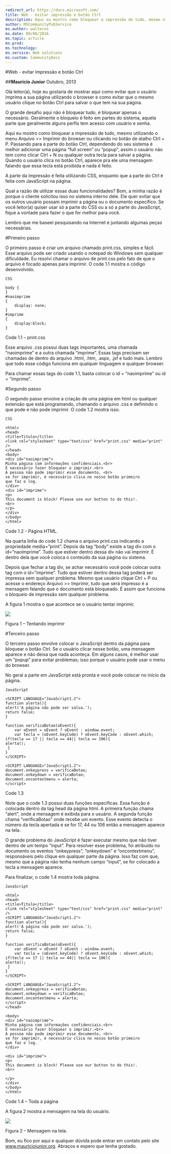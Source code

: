 ```yaml
---
redirect_url: https://docs.microsoft.com/
title: Web - evitar impressão e botão Ctrl
description: Aqui eu mostro como bloquear a impressão de tudo, mesmo utilizando o menu Arquivo >> Imprimir do browser ou clicando no botão de atalho Ctrl + P. Passando para a parte do botão Ctrl, dependendo do seu sistema é melhor adicionar uma página “full screen” ou “popup”, assim o usuário não tem como clicar Ctrl + N ou qualquer outra tecla para salvar a página. Quando o usuário clica no botão Ctrl, aparece pra ele uma mensagem falando que essa tecla está proibida e nada é feito.
author: MSCommunityPubService
ms.author: walteros
ms.date: 09/06/2016
ms.topic: article
ms.prod: 
ms.technology: 
ms.service: Web solutions
ms.custom: CommunityDocs
---
```





#Web - evitar impressão e botão Ctrl


##**Mauricio Junior**
Outubro, 2013

Olá leitor(a), hoje eu gostaria de mostrar aqui como evitar que o usuário imprima a sua página utilizando o browser e como evitar que o mesmo usuário clique no botão Ctrl para salvar o que tem na sua página.

O grande desafio aqui não é bloquear tudo, é bloquear apenas o necessário. Geralmente o bloqueio é feito em partes do sistema, aquela parte que geralmente alguns perfis tem acesso com usuário e senha. 

Aqui eu mostro como bloquear a impressão de tudo, mesmo utilizando o menu Arquivo >> Imprimir do browser ou clicando no botão de atalho Ctrl + P. Passando para a parte do botão Ctrl, dependendo do seu sistema é melhor adicionar uma página “full screen” ou “popup”, assim o usuário não tem como clicar Ctrl + N ou qualquer outra tecla para salvar a página. Quando o usuário clica no botão Ctrl, aparece pra ele uma mensagem falando que essa tecla está proibida e nada é feito. 

A parte da impressão é feita utilizando CSS, enquanto que a parte do Ctrl é feita com JavaScript na página.

Qual a razão de utilizar essas duas funcionalidades? Bom, a minha razão é porque o cliente solicitou isso no sistema interno dele. Ele quer evitar que os outros usuário possam imprimir a página ou o documento específico. Se você leitor(a) quiser usar só a parte do CSS ou a só a parte do JavaScript, fique a vontade para fazer o que for melhor para você.

Lembro que me baseei pesquisando na Internet e juntando algumas peças necessárias.

#Primeiro passo

O primeiro passo é criar um arquivo chamado print.css, simples e fácil. Esse arquivo pode ser criado usando o notepad do Windows sem qualquer dificuldade. Eu resolvi chamar o arquivo de print.css pelo fato de que o arquivo é focado apenas para imprimir. O code 1.1 mostra o código desenvolvido.

```
CSS

body {
}
#naoimprime 
{
    display: none;
}
#imprime
{
    display:block;
}

```

Code 1.1 – print.css

Esse arquivo .css possui duas tags importantes, uma chamada “naoimprime” e a outra chamada “imprime”. Essas tags precisam ser chamadas de dentro do arquivo .html, .htm, .aspx, .jsf e tudo mais. Lembro que todo esse código funciona em qualquer linguagem e qualquer browser.

Para chamar essas tags do code 1.1, basta colocar o id = “naoimprime” ou id = “imprime”.

#Segundo passo

O segundo passo envolve a criação de uma página em html ou qualquer extensão que está programando, chamando o arquivo .css e definindo o que pode e não pode imprimir. O code 1.2 mostra isso.

```
CSS

<html>
<head>
<title>Titulo</title>
<link rel="stylesheet" type="text/css" href="print.css" media="print" />
</head>
<body>
<div id="naoimprime">
Minha página com informações confidenciais.<br>
É necessário fazer bloquear o imprimir.<br>
A pessoa não pode imprimir esse documento, <br>
se for imprimir, é necessário clica no nosso botão primeiro
que faz o log.
</div>
<div id="imprime">
<p>
This document is block! Please use our button to do this!.
<br>
</p>
</div>
</body>
</html>
```

Code 1.2 - Página HTML.

Na quarta linha do code 1.2 chama o arquivo print.css indicando a propriedade media=”print”. Depois da tag “body” existe a tag div com o id=”naoimprime”. Tudo que estiver dentro dessa div não vai imprimir. É dentro dela que você coloca o conteúdo da sua página ou sistema.

Depois que fechar a tag div, se achar necessário você pode colocar outra tag com o id=”imprime”. Tudo que estiver dentro dessa tag poderá ser impressa sem qualquer problema. Mesmo que usuário clique Ctrl + P ou acesse o endereço Arquivo >> Imprimir, tudo que será impresso é a mensagem falando que o documento está bloqueado. É assim que funciona o bloqueio de impressão sem qualquer problema.

A figura 1 mostra o que acontece se o usuário tentar imprimir.

![](./img/WebBataoCtrl001.png)

Figura 1 – Tentando imprimir

#Terceiro passo

O terceiro passo envolve colocar o JavaScript dentro da página para bloquear o botão Ctrl. Se o usuário clicar nesse botão, uma mensagem aparece e não deixa que nada aconteça. Em alguns casos, é melhor usar um “popup” para evitar problemas; isso porque o usuário pode usar o menu do browser.

No geral a parte em JavaScript está pronta e você pode colocar no início da página.

```
JavaScript

<SCRIPT LANGUAGE="JavaScript1.2">
function alerta(){
alert('A página não pode ser salva.');
return false;
}

function verificaBotao(oEvent){
    var oEvent = oEvent ? oEvent : window.event;
    var tecla = (oEvent.keyCode) ? oEvent.keyCode : oEvent.which;
if(tecla == 17 || tecla == 44|| tecla == 106){
alerta();
 }
}
</SCRIPT>

<SCRIPT LANGUAGE="JavaScript1.2">
document.onkeypress = verificaBotao;
document.onkeydown = verificaBotao;
document.oncontextmenu = alerta;
</script>
```

Code 1.3

Note que o code 1.3 possui duas funções específicas. Essa função é colocada dentro da tag head da página html. A primeira função chama “alert”, onde a mensagem é exibida para o usuário. A segunda função chama “verificaBotao” onde recebe um evento. Esse evento detecta o número da tecla apertada e se for 17, 44 ou 106 então a mensagem aparece na tela.

O grande problema do JavaScript é fazer executar mesmo que não tiver dentro de um tempo “input”. Para resolver esse problema, foi atribuído no documento os eventos “onkeypress”, “onkeydown” e “oncontextmenu”, responsáveis pelo clique em qualquer parte da página. Isso faz com que, mesmo que a página não tenha nenhum campo “input”, se for colocado a tecla a mensagem aparece.

Para finalizar, o code 1.4 mostra toda página.

```
JavaScript

<html>
<head>
<title>Titulo</title>
<link rel="stylesheet" type="text/css" href="print.css" media="print" />
<SCRIPT LANGUAGE="JavaScript1.2">
function alerta(){
alert('A página não pode ser salva.');
return false;
}

function verificaBotao(oEvent){
    var oEvent = oEvent ? oEvent : window.event;
    var tecla = (oEvent.keyCode) ? oEvent.keyCode : oEvent.which;
if(tecla == 17 || tecla == 44|| tecla == 106){
alerta();
 }
}
</SCRIPT>

<SCRIPT LANGUAGE="JavaScript1.2">
document.onkeypress = verificaBotao;
document.onkeydown = verificaBotao;
document.oncontextmenu = alerta;
</script>
</head>

<body>
<div id="naoimprime">
Minha página com informações confidenciais.<br>
É necessário fazer bloquear o imprimir.<br>
A pessoa não pode imprimir esse documento, <br>
se for imprimir, é necessário clica no nosso botão primeiro
que faz o log.
</div>

<div id="imprime">
<p>
This document is block! Please use our button to do this!.
<br>

</p>
</div>
</body>
</html>
```

Code 1.4 – Toda a página

A figura 2 mostra a mensagem na tela do usuário.

![](./img/WebBataoCtrl002.png)

Figura 2 – Mensagem na tela. 

Bom, eu fico por aqui e qualquer dúvida pode entrar em contato pelo site www.mauriciojunior.org. Abraços e espero que tenha gostado.
